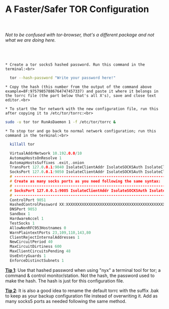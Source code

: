 <!-- markdownlint-disable MD033 -->
<h1>A Faster/Safer TOR Configuration</h1><br>

  <h6>Not to be confused with tor-browser, that's a different package and not what we are doing here.</h6><br>

    * Create a tor socks5 hashed password. Run this command in the terminal:<br>

```bash
  tor --hash-password "Write your password here!"
```

    * Copy the hash (this number from the output of the command above example=8F:97579857886764747457337) and paste it where it belongs in the torrc file (the part below that's all X's), save and close text editor.<br>

    * To start the Tor network with the new configuration file, run this after copying it to /etc/tor/torrc:<br>

```bash
sudo -u tor tor RunAsDaemon 1 -f /etc/tor/torrc &
```

    * To stop tor and go back to normal network configuration; run this command in the terminal:<br>

```bash
  killall tor
```

```h
  VirtualAddrNetwork 10.192.0.0/10
  AutomapHostsOnResolve 1
  AutomapHostsSuffixes .exit,.onion
  TransPort 127.0.0.1:9040 IsolateClientAddr IsolateSOCKSAuth IsolateClientProtocol IsolateDestPort IsolateDestAddr
  SocksPort 127.0.0.1:9050 IsolateClientAddr IsolateSOCKSAuth IsolateClientProtocol IsolateDestPort IsolateDestAddr
  # ------------------------------------------------------------------------------------------------------------------
  # Create as many socks ports as you need following the same syntax:   (Example following port 9050 above)
  # ------------------------------------------------------------------------------------------------------------------
  # SocksPort 127.0.0.1:9085 IsolateClientAddr IsolateSOCKSAuth IsolateClientProtocol IsolateDestPort IsolateDestAddr
  # ------------------------------------------------------------------------------------------------------------------
  ControlPort 9051
  HashedControlPassword XX:XXXXXXXXXXXXXXXXXXXXXXXXXXXXXXXXXXXXXXXXXXXXXXXXXXXXXXXXXXXXXXX
  DNSPort 9053
  Sandbox 1
  HardwareAccel 1
  TestSocks 1
  AllowNonRFC953Hostnames 0
  WarnPlaintextPorts 23,109,110,143,80
  ClientRejectInternalAddresses 1
  NewCircuitPeriod 40
  MaxCircuitDirtiness 600
  MaxClientCircuitsPending 48
  UseEntryGuards 1
  EnforceDistinctSubnets 1
```

  <u><b>Tip 1</b></u>: Use that hashed password when using "nyx" a terminal tool for tor; a command & control monitor/station. Not the hash, the password used to make the hash. The hash is just for this configuration file.<br>

  <u><b>Tip 2</b></u>: It is also a good idea to rename the default torrc with the suffix .bak to keep as your backup configuration file instead of overwriting it.
Add as many socks5 ports as needed following the same method.

